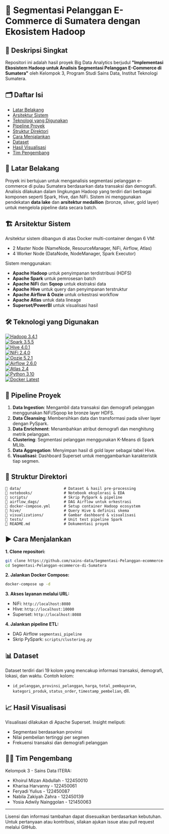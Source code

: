 # 🚀 Segmentasi Pelanggan E-Commerce di Sumatera dengan Ekosistem Hadoop

## 📖 Deskripsi Singkat
Repositori ini adalah hasil proyek Big Data Analytics berjudul **"Implementasi Ekosistem Hadoop untuk Analisis Segmentasi Pelanggan E-Commerce di Sumatera"** oleh Kelompok 3, Program Studi Sains Data, Institut Teknologi Sumatera.

## 🗂️ Daftar Isi

* [Latar Belakang](#latar-belakang)
* [Arsitektur Sistem](#arsitektur-sistem)
* [Teknologi yang Digunakan](#teknologi-yang-digunakan)
* [Pipeline Proyek](#pipeline-proyek)
* [Struktur Direktori](#struktur-direktori)
* [Cara Menjalankan](#cara-menjalankan)
* [Dataset](#dataset)
* [Hasil Visualisasi](#hasil-visualisasi)
* [Tim Pengembang](#tim-pengembang)

## 📝 Latar Belakang

Proyek ini bertujuan untuk menganalisis segmentasi pelanggan e-commerce di pulau Sumatera berdasarkan data transaksi dan demografi. Analisis dilakukan dalam lingkungan Hadoop yang terdiri dari berbagai komponen seperti Spark, Hive, dan NiFi. Sistem ini menggunakan pendekatan **data lake** dan **arsitektur medallion** (bronze, silver, gold layer) untuk mengelola pipeline data secara batch.

## 🏗️ Arsitektur Sistem

Arsitektur sistem dibangun di atas Docker multi-container dengan 6 VM:

* 2 Master Node (NameNode, ResourceManager, NiFi, Airflow, Atlas)
* 4 Worker Node (DataNode, NodeManager, Spark Executor)

Sistem menggunakan:

* **Apache Hadoop** untuk penyimpanan terdistribusi (HDFS)
* **Apache Spark** untuk pemrosesan batch
* **Apache NiFi** dan **Sqoop** untuk ekstraksi data
* **Apache Hive** untuk query dan penyimpanan terstruktur
* **Apache Airflow & Oozie** untuk orkestrasi workflow
* **Apache Atlas** untuk data lineage
* **Superset/PowerBI** untuk visualisasi hasil

## 🛠️ Teknologi yang Digunakan



[![Hadoop 3.4.1](https://img.shields.io/badge/Hadoop-3.4.1-yellow?logo=apachehadoop)](https://hadoop.apache.org/releases.html)   
[![Spark 3.5.5](https://img.shields.io/badge/Spark-3.5.5-orange?logo=apachespark)](https://spark.apache.org/downloads.html)    
[![Hive 4.0.1](https://img.shields.io/badge/Hive-4.0.1-yellowgreen?logo=apachehive)](https://hive.apache.org/general/downloads/)    
[![NiFi 2.4.0](https://img.shields.io/badge/NiFi-2.4.0-blue?logo=apachenifi)](https://nifi.apache.org/download.html)    
[![Oozie 5.2.1](https://img.shields.io/badge/Oozie-5.2.1-red?logo=apacheoozie)](https://oozie.apache.org/downloads.html)    
[![Airflow 2.6.0](https://img.shields.io/badge/Airflow-2.6.0-blue?logo=apacheairflow)](https://airflow.apache.org/docs/apache-airflow/stable/installation/index.html)  
[![Atlas 2.4](https://img.shields.io/badge/Atlas-2.4-lightgrey?logo=apacheatlas)](https://atlas.apache.org/Downloads.html)   
[![Python 3.10](https://img.shields.io/badge/Python-3.10-blue?logo=python)](https://www.python.org/downloads/release/python-3100/)   
[![Docker Latest](https://img.shields.io/badge/Docker-Latest-blue?logo=docker)](https://www.docker.com/products/docker-desktop/)   

## 🔄 Pipeline Proyek

1. **Data Ingestion**: Mengambil data transaksi dan demografi pelanggan menggunakan NiFi/Sqoop ke bronze layer HDFS.
2. **Data Cleansing**: Membersihkan data dan transformasi pada silver layer dengan PySpark.
3. **Data Enrichment**: Menambahkan atribut demografi dan menghitung metrik pelanggan.
4. **Clustering**: Segmentasi pelanggan menggunakan K-Means di Spark MLlib.
5. **Data Aggregation**: Menyimpan hasil di gold layer sebagai tabel Hive.
6. **Visualisasi**: Dashboard Superset untuk menggambarkan karakteristik tiap segmen.

## 📁 Struktur Direktori

```
📁 data/                   # Dataset & hasil pre-processing
📁 notebooks/              # Notebook eksplorasi & EDA
📁 scripts/                # Skrip PySpark & pipeline
📁 airflow_dags/           # DAG Airflow untuk orkestrasi
📄 docker-compose.yml      # Setup container Hadoop ecosystem
📁 hive/                   # Query Hive & definisi skema
📁 visualizations/         # Gambar dashboard & visualisasi
📁 tests/                  # Unit test pipeline Spark
📄 README.md               # Dokumentasi proyek

```

## ▶️ Cara Menjalankan

**1. Clone repositori:**

```bash
git clone https://github.com/sains-data/Segmentasi-Pelanggan-ecommerce-di-Sumatera.git
cd Segmentasi-Pelanggan-ecommerce-di-Sumatera
```

**2. Jalankan Docker Compose:**

```bash
docker-compose up -d
```

**3. Akses layanan melalui URL:**

* NiFi: `http://localhost:8080`
* Hive: `http://localhost:10000`
* Superset: `http://localhost:8088`

**4. Jalankan pipeline ETL:**

* DAG Airflow `segmentasi_pipeline`
* Skrip PySpark: `scripts/clustering.py`

## 📊 Dataset

Dataset terdiri dari 19 kolom yang mencakup informasi transaksi, demografi, lokasi, dan waktu. Contoh kolom:

* `id_pelanggan`, `provinsi_pelanggan`, `harga`, `total_pembayaran`, `kategori_produk`, `status_order`, `timestamp_pembelian`, dll.

## 📈 Hasil Visualisasi

Visualisasi dilakukan di Apache Superset. Insight meliputi:

* Segmentasi berdasarkan provinsi
* Nilai pembelian tertinggi per segmen
* Frekuensi transaksi dan demografi pelanggan

## 👨‍💻 Tim Pengembang

Kelompok 3 - Sains Data ITERA:

* Khoirul Mizan Abdullah - 122450010
* Kharisa Harvanny - 122450061
* Feryadi Yulius - 122450087
* Nabila Zakiyah Zahra - 122450139
* Yosia Adwily Nainggolan - 121450063

---

Lisensi dan informasi tambahan dapat disesuaikan berdasarkan kebutuhan. Untuk pertanyaan atau kontribusi, silakan ajukan issue atau pull request melalui GitHub.

